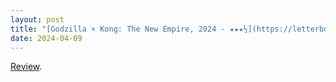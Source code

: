 ```yaml
---
layout: post
title: "[Godzilla × Kong: The New Empire, 2024 - ★★★½](https://letterboxd.com/pavlesap/film/godzilla-kong-the-new-empire/)"
date: 2024-04-09
---
```


[Review](https://letterboxd.com/pavlesap/film/godzilla-kong-the-new-empire/).
